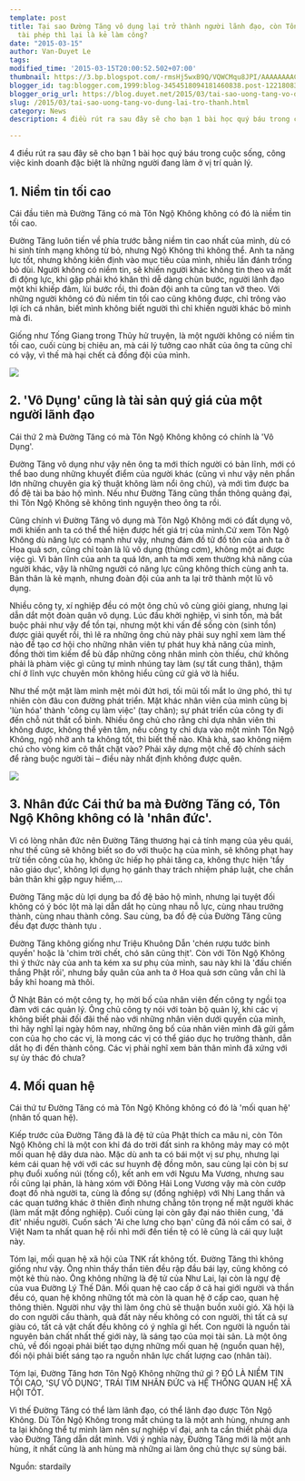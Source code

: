 ```yaml
---
template: post
title: Tại sao Đường Tăng vô dụng lại trở thành người lãnh đạo, còn Tôn Ngộ Không
  tài phép thì lại là kẻ làm công?
date: "2015-03-15"
author: Van-Duyet Le
tags: 
modified_time: '2015-03-15T20:00:52.502+07:00'
thumbnail: https://3.bp.blogspot.com/-rmsHj5wxB9Q/VQWCMqu8JPI/AAAAAAAACL8/45wkrTGVRLw/s1600/20141221221931-tai-sao-duong-tang-vo-dung0lai-tro-thanh-nguoi-lanh-dao-con-ton-ngo-khong-tai-phep-thi-lai-lam-ke-lam-cong-2-stardaily.jpg
blogger_id: tag:blogger.com,1999:blog-3454518094181460838.post-1221808387943578333
blogger_orig_url: https://blog.duyet.net/2015/03/tai-sao-uong-tang-vo-dung-lai-tro-thanh.html
slug: /2015/03/tai-sao-uong-tang-vo-dung-lai-tro-thanh.html
category: News
description: 4 điều rút ra sau đây sẽ cho bạn 1 bài học quý báu trong cuộc sống, công việc kinh doanh đặc biệt là những người đang làm ở vị trí quản lý.

---
```


4 điều rút ra sau đây sẽ cho bạn 1 bài học quý báu trong cuộc sống, công việc kinh doanh đặc biệt là những người đang làm ở vị trí quản lý.

## 1. Niềm tin tối cao ##
Cái đầu tiên mà Đường Tăng có mà Tôn Ngộ Không không có đó là niềm tin tối cao.

Đường Tăng luôn tiến về phía trước bằng niềm tin cao nhất của mình, dù có hi sinh tính mạng không từ bỏ, nhưng Ngộ Không thì không thể. Anh ta năng lực tốt, nhưng không kiên định vào mục tiêu của mình, nhiều lần đánh trống bỏ dùi. Người không có niềm tin, sẽ khiến người khác không tin theo và mất đi động lực, khi gặp phải khó khăn thì dễ dàng chùn bước, người lãnh đạo một khi khiếp đảm, lùi bước rồi, thì đoàn đội anh ta cũng tan vỡ theo. Với những người không có đủ niềm tin tối cao cũng không được, chỉ trông vào lợi ích cá nhân, biết mình không biết người thì chỉ khiến người khác bỏ mình mà đi.

Giống như Tống Giang trong Thủy hử truyện, là một người không có niềm tin tối cao, cuối cùng bị chiêu an, mà cái lý tưởng cao nhất của ông ta cũng chỉ có vậy, vì thế mà hại chết cả đồng đội của mình.

![](https://3.bp.blogspot.com/-rmsHj5wxB9Q/VQWCMqu8JPI/AAAAAAAACL8/45wkrTGVRLw/s1600/20141221221931-tai-sao-duong-tang-vo-dung0lai-tro-thanh-nguoi-lanh-dao-con-ton-ngo-khong-tai-phep-thi-lai-lam-ke-lam-cong-2-stardaily.jpg)

## 2. 'Vô Dụng' cũng là tài sản quý giá của một người lãnh đạo  

Cái thứ 2 mà Đường Tăng có mà Tôn Ngộ Không không có chính là 'Vô Dụng'.

Đường Tăng vô dụng như vậy nên ông ta mới thích người có bản lĩnh, mới có thể bao dung những khuyết điểm của người khác (cũng vì như vậy nên phần lớn những chuyên gia kỹ thuật không làm nổi ông chủ), và mới tìm được ba đồ đệ tài ba bảo hộ mình. Nếu như Đường Tăng cũng thần thông quảng đại, thì Tôn Ngộ Không sẽ không tình nguyện theo ông ta rồi. 

Cũng chính vì Đường Tăng vô dụng mà Tôn Ngộ Không mới có đất dụng võ, mới khiến anh ta có thể thể hiện được hết giá trị của mình.Cứ xem Tôn Ngộ Không dù năng lực có mạnh như vậy, nhưng đám đồ tử đồ tôn của anh ta ở Hoa quả sơn, cũng chỉ toàn là lũ vô dụng (thùng cơm), không một ai được việc gì. Vì bản lĩnh của anh ta quá lớn, anh ta mới xem thường khả năng của người khác, vậy là những người có năng lực cũng không thích cùng anh ta. Bản thân là kẻ mạnh, nhưng đoàn đội của anh ta lại trở thành một lũ vô dụng.

Nhiều công ty, xí nghiệp đều có một ông chủ vô cùng giỏi giang, nhưng lại dẫn dắt một đoàn quân vô dụng. Lúc đầu khởi nghiệp, vì sinh tồn, mà bắt buộc phải như vậy để tồn tại, nhưng một khi vấn đề sống còn (sinh tồn) được giải quyết rồi, thì lẽ ra những ông chủ này phải suy nghĩ xem làm thế nào để tạo cơ hội cho những nhân viên tự phát huy khả năng của mình, đồng thời tìm kiếm để bù đắp những công nhân mình còn thiếu, chứ không phải là phàm việc gì cũng tự mình nhúng tay làm (sự tất cung thân), thậm chí ở lĩnh vực chuyên môn không hiểu cũng cứ giả vờ là hiểu.

Như thế một mặt làm mình mệt mỏi đứt hơi, tối mũi tối mắt lo ứng phó, thì tự nhiên còn đâu con đường phát triển. Mặt khác nhân viên của mình cũng bị 'lùn hóa' thành 'công cụ làm việc' (tay chân); sự phát triển của công ty đi đến chỗ nút thắt cổ bình. Nhiều ông chủ cho rằng chỉ dựa nhân viên thì không được, không thể yên tâm, nếu công ty chỉ dựa vào một mình Tôn Ngộ Không, ngộ nhỡ anh ta không tốt, thì biết thế nào. Khà khà, sao không niệm chú cho vòng kim cô thắt chặt vào? Phải xây dựng một chế độ chính sách để ràng buộc người tài – điều này nhất định không được quên.

![](https://2.bp.blogspot.com/-DqKWbbzYlw8/VQWCVlwLQhI/AAAAAAAACME/3srmY4oQVxg/s1600/20141221221935-tai-sao-duong-tang-vo-dung0lai-tro-thanh-nguoi-lanh-dao-con-ton-ngo-khong-tai-phep-thi-lai-lam-ke-lam-cong-4-stardaily.jpg)

## 3. Nhân đức Cái thứ ba mà Đường Tăng có, Tôn Ngộ Không không có là 'nhân đức'. 

Vì có lòng nhân đức nên Đường Tăng thương hại cả tính mạng của yêu quái, như thế cũng sẽ không biết so đo với thuộc hạ của mình, sẽ không phạt hay trừ tiền công của họ, không ức hiếp họ phải tăng ca, không thực hiện 'tẩy não giáo dục', không lợi dụng họ gánh thay trách nhiệm pháp luật, che chắn bản thân khi gặp nguy hiểm,... 

Đường Tăng mặc dù lợi dụng ba đồ đệ bảo hộ mình, nhưng lại tuyệt đối không có ý bóc lột mà lại dẫn dắt họ cùng nhau nỗ lực, cùng nhau trưởng thành, cùng nhau thành công. Sau cùng, ba đồ đệ của Đường Tăng cũng đều đạt được thành tựu . 

Đường Tăng không giống như Triệu Khuông Dẫn 'chén rượu tước binh quyền' hoặc là 'chim trời chết, chó săn cũng thịt'. Còn với Tôn Ngộ Không thì ý thức này của anh ta kém xa sư phụ của mình, sau này khi là 'đấu chiến thắng Phật rồi', nhưng bầy quân của anh ta ở Hoa quả sơn cũng vẫn chỉ là bầy khỉ hoang mà thôi.

Ở Nhật Bản có một công ty, họ mời bố của nhân viên đến công ty ngồi tọa đàm với các quản lý. Ông chủ công ty nói với toàn bộ quản lý, khi các vị không biết phải đối đãi thế nào với những nhân viên dưới quyền của mình, thì hãy nghĩ lại ngày hôm nay, những ông bố của nhân viên mình đã gửi gắm con của họ cho các vị, là mong các vị có thể giáo dục họ trưởng thành, dẫn dắt họ đi đến thành công. Các vị phải nghĩ xem bản thân mình đã xứng với sự ủy thác đó chưa?

## 4. Mối quan hệ 

Cái thứ tư Đường Tăng có mà Tôn Ngộ Không không có đó là 'mối quan hệ' (nhân tố quan hệ).

Kiếp trước của Đường Tăng đã là đệ tử của Phật thích ca mâu ni, còn Tôn Ngộ Không chỉ là một con khỉ đá do trời đất sinh ra không mảy may có một mối quan hệ dây dưa nào. Mặc dù anh ta có bái một vị sư phụ, nhưng lại kém cái quan hệ với với các sư huynh đệ đồng môn, sau cùng lại còn bị sư phụ đuổi xuống núi (tống cổ), kết anh em với Ngưu Ma Vương, nhưng sau rồi cũng lại phản, là hàng xóm với Đông Hải Long Vương vậy mà còn cướp đoạt đồ nhà người ta, cùng là đồng sự (đồng nghiệp) với Nhị Lang thần và các quan tướng khác ở thiên đình nhưng chẳng tôn trọng nể mặt người khác (làm mất mặt đồng nghiệp). Cuối cùng lại còn gây đại náo thiên cung, 'đá đít' nhiều người. Cuốn sách 'Ai che lưng cho bạn' cũng đã nói cấm có sai, ở Việt Nam ta nhất quan hệ rồi nhì mới đến tiền tệ có lẽ cũng là cái quy luật này. 

Tóm lại, mối quan hệ xã hội của TNK rất không tốt. Đường Tăng thì không giống như vậy. Ông nhìn thấy thần tiên đều rập đầu bái lạy, cũng không có một kẻ thù nào. Ông không những là đệ tử của Như Lai, lại còn là ngự đệ của vua Đường Lý Thế Dân. Mối quan hệ cao cấp ở cả hai giới người và thần đều có, quan hệ không những tốt mà còn là quan hệ ở cấp cao, quan hệ thông thiên. Người như vậy thì làm ông chủ sẽ thuận buồn xuôi gió. Xã hội là do con người cấu thành, quả đất này nếu không có con người, thì tất cả sự giàu có, tất cả vật chất đều không có ý nghĩa gì hết. Con người là nguồn tài nguyên bản chất nhất thế giới này, là sáng tạo của mọi tài sản. Là một ông chủ, về đối ngoại phải biết tạo dựng những mối quan hệ (nguồn quan hệ), đối nội phải biết sáng tạo ra nguồn nhân lực chất lượng cao (nhân tài).

Tóm lại, Đường Tăng hơn Tôn Ngộ Không những thứ gì ? ĐÓ LÀ NIỀM TIN TỐI CAO, 'SỰ VÔ DỤNG', TRÁI TIM NHÂN ĐỨC và HỆ THỐNG QUAN HỆ XÃ HỘI TỐT. 

Vì thế Đường Tăng có thể làm lãnh đạo, có thể lãnh đạo được Tôn Ngộ Không. Dù Tôn Ngộ Không trong mắt chúng ta là một anh hùng, nhưng anh ta lại không thể tự mình làm nên sự nghiệp vĩ đại, anh ta cần thiết phải dựa vào Đường Tăng dẫn dắt mình. Với ý nghĩa này, Đường Tăng mới là một anh hùng, ít nhất cũng là anh hùng mà những ai làm ông chủ thực sự sùng bái.

Nguồn: stardaily
